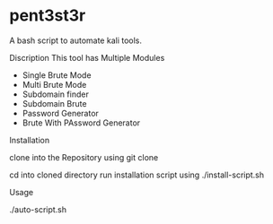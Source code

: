 # pent3st3r
A bash script to automate kali tools.

Discription
This tool has Multiple Modules 
- Single Brute Mode
- Multi Brute Mode
- Subdomain finder 
- Subdomain Brute
- Password Generator
- Brute With PAssword Generator

Installation

clone into the Repository using git clone 

cd into cloned directory 
run installation script using ./install-script.sh

Usage

./auto-script.sh
